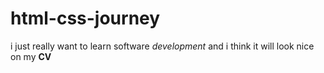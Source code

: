 # html-css-journey
i just really want to learn software *development* and i think it will look nice on my **CV**